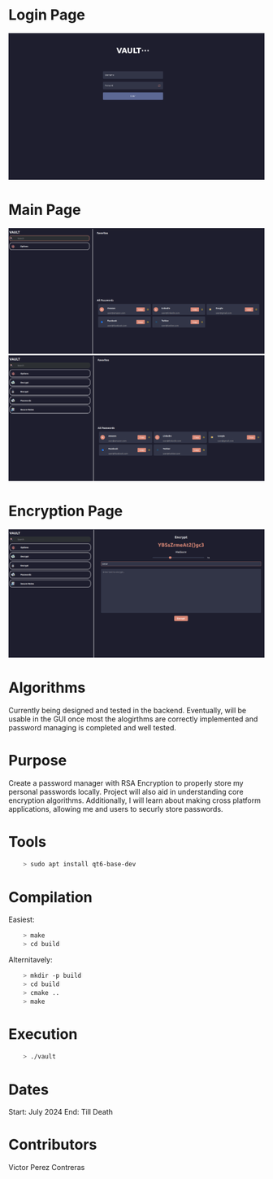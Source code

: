 # Login Page
<img src="img/login_page.png" width="auto" height="auto">

# Main Page
<p float="left">
  <img src="img/main_page_classic.png" width="auto" />
  <img src="img/main_page_open.png" width="auto" />
</p>

# Encryption Page
<img src="img/encryption_page.png" width="auto" height="auto">

# Algorithms
Currently being designed and tested in the backend. Eventually, will be usable 
in the GUI once most the alogirthms are correctly implemented and password 
managing is completed and well tested.

# Purpose
Create a password manager with RSA Encryption to properly store my personal 
passwords locally. Project will also aid in understanding core encryption algorithms. 
Additionally, I will learn about making cross platform applications, allowing me
and users to securly store passwords.

# Tools
```bash
    > sudo apt install qt6-base-dev
```

# Compilation
Easiest:
```bash
    > make
    > cd build
```

Alternitavely:
```bash
    > mkdir -p build
    > cd build
    > cmake ..
    > make
```

# Execution
```bash
    > ./vault
```

# Dates
Start: July 2024
End: Till Death

# Contributors
Victor Perez Contreras
